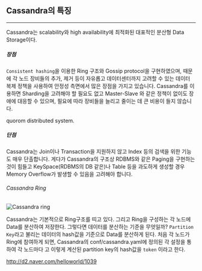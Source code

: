 ## Cassandra의 특징
- - -
Cassandra는 scalability와 high availability에 최적화된 대표적인 분산형 Data Storage이다.

##### 장점
`Consistent hashing`을 이용한 Ring 구조와 Gossip protocol을 구현하였으며, 때문에 각 노드 장비들의 추가, 제거 등이 자유롭고 데이터센터까지 고려할 수 있는 데이터 복제 정책을 사용하여 안정성 측면에서 많은 장점을 가지고 있습니다. Cassandra를 이용하면 Sharding을 고려해야 할 필요도 없고 Master-Slave 와 같은 정책이 없이도 장애에 대응할 수 있으며, 필요에 따라 장비들을 늘리고 줄이는 데 큰 비용이 들지 않습니다.

quorom distributed system.

##### 단점
Cassandra는 Join이나 Transaction을 지원하지 않고 Index 등의 검색을 위한 기능도 매우 단촐합니다.
게다가 Cassandra의 구조상 RDBMS와 같은 Paging을 구현하는 것이 힘들고 KeySpace(RDBMS의 DB 같은)나 Table 등을 과도하게 생성할 경우 Memory Overflow가 발생할 수 있음을 고려해야 합니다.

###### Cassandra Ring
![Cassandra ring](http://image.toast.com/aaaadh/real/2016/techblog/apache2.png)

Cassandra는 기본적으로 Ring구조를 띠고 있다. 그리고 Ring을 구성하는 각 노드에 Data를 분산하여 저장한다.
그렇다면 데이터를 분산하는 기준을 무엇일까? `Partition Key`라고 불리는 데이터의 hash값을 기준으로 Data를 분산하게 된다.
처음 각 노드가 Ring에 참여하게 되면, Cassandra의 conf/cassandra.yaml에 정의된 각 설정을 통하여 각 노드마다 고
이렇게 계산된 partition key의 hash값을 `token` 이라고 한다.

http://d2.naver.com/helloworld/1039
